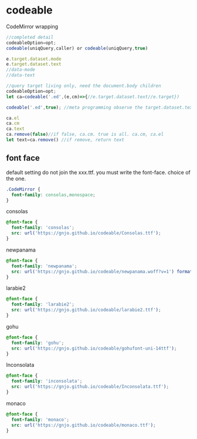 # codeable
CodeMirror wrapping

```js
//completed detail
codeableOption=opt;
codeable(uniqQuery,caller) or codeable(uniqQuery,true) 

e.target.dataset.mode
e.target.dataset.text
//data-mode
//data-text

//query target living only, need the document.body children
codeableOption=opt;
let ca=codeable('.ed',(e,cm)=>{//e.target.dataset.text//e.target})

codeable('.ed',true); //meta programming observe the target.dataset.text

ca.el
ca.cm
ca.text
ca.remove(false)//if false, ca.cm. true is all. ca.cm, ca.el 
let text=ca.remove() //if remove, return text
```

## font face
default setting do not join the xxx.ttf. you must write the font-face. choice of the one.
```css
.CodeMirror {
  font-family: consolas,monospace;
}
```
consolas
```css
@font-face {
  font-family: 'consolas';
  src: url('https://gnjo.github.io/codeable/Consolas.ttf');
}
```
newpanama
```css
@font-face {
  font-family: 'newpanama';
  src: url('https://gnjo.github.io/codeable/newpanama.woff?v=1') format("woff"); 
}
```
larabie2
```css
@font-face {
  font-family: 'larabie2';
  src: url('https://gnjo.github.io/codeable/larabie2.ttf');
}
```
gohu
```css
@font-face {
  font-family: 'gohu';
  src: url('https://gnjo.github.io/codeable/gohufont-uni-14ttf');
}
```
Inconsolata
```css
@font-face {
  font-family: 'inconsolata';
  src: url('https://gnjo.github.io/codeable/Inconsolata.ttf');
}
```
monaco
```css
@font-face {
  font-family: 'monaco';
  src: url('https://gnjo.github.io/codeable/monaco.ttf');
}
```
